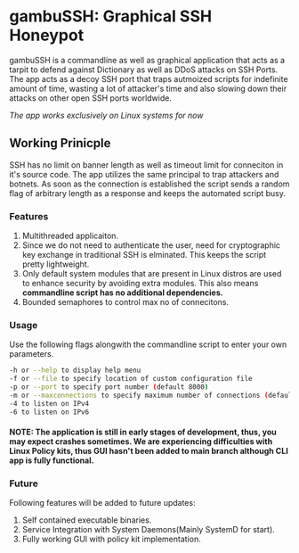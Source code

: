 # gambuSSH: Graphical SSH Honeypot

gambuSSH is a commandline as well as graphical application that acts as a tarpit to defend against Dictionary as well as DDoS attacks on SSH Ports.  
The app acts as a decoy SSH port that traps autmoized scripts for indefinite amount of time, wasting a lot of attacker's time and also slowing down their attacks on other open SSH ports worldwide.

*The app works exclusively on Linux systems for now*

## Working Prinicple
SSH has no limit on banner length as well as timeout limit for conneciton in it's source code. The app utilizes the same principal to trap  attackers and botnets. As soon as the connection is established the script sends a random flag of arbitrary length as a response and keeps the automated script busy.

### Features
1. Multithreaded applicaiton.
2. Since we do not need to authenticate the user, need for cryptographic key exchange in traditional SSH is elminated. This keeps the script  pretty lightweight.
3. Only default system modules that are present in Linux distros are used to enhance security by avoiding extra modules. This also means **commandline script has no additional dependencies.**
4. Bounded semaphores to control max no of connecitons.


### Usage
Use the following flags alongwith the commandline script to enter your own parameters.
```bash
-h or --help to display help menu
-f or --file to specify location of custom configuration file
-p or --port to specify port number (default 8000)
-m or --maxconnections to specify maximum number of connections (default 3000)
-4 to listen on IPv4
-6 to listen on IPv6
```

#### NOTE: The application is still in early stages of development, thus, you may expect crashes sometimes. We are experiencing difficulties with Linux Policy kits, thus GUI hasn't been added to main branch although CLI app is fully functional.


### Future
Following features will be added to future updates:
1. Self contained executable binaries.
2. Service Integration with System Daemons(Mainly SystemD for start).
3. Fully working GUI with policy kit implementation.
